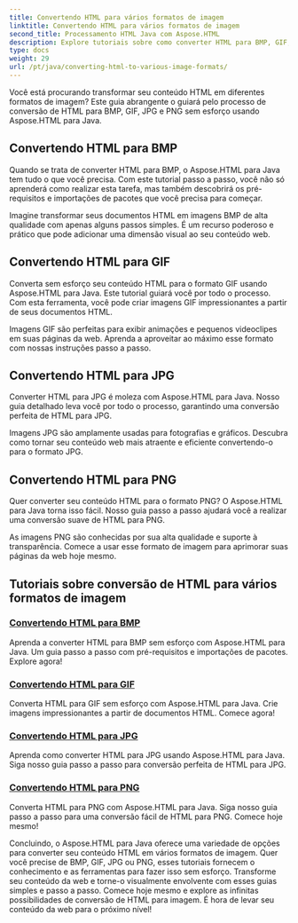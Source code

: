 ```yaml
---
title: Convertendo HTML para vários formatos de imagem
linktitle: Convertendo HTML para vários formatos de imagem
second_title: Processamento HTML Java com Aspose.HTML
description: Explore tutoriais sobre como converter HTML para BMP, GIF, JPG e PNG sem esforço com Aspose.HTML para Java. Crie imagens impressionantes a partir de documentos HTML.
type: docs
weight: 29
url: /pt/java/converting-html-to-various-image-formats/
---
```


Você está procurando transformar seu conteúdo HTML em diferentes formatos de imagem? Este guia abrangente o guiará pelo processo de conversão de HTML para BMP, GIF, JPG e PNG sem esforço usando Aspose.HTML para Java. 

## Convertendo HTML para BMP

Quando se trata de converter HTML para BMP, o Aspose.HTML para Java tem tudo o que você precisa. Com este tutorial passo a passo, você não só aprenderá como realizar esta tarefa, mas também descobrirá os pré-requisitos e importações de pacotes que você precisa para começar.

Imagine transformar seus documentos HTML em imagens BMP de alta qualidade com apenas alguns passos simples. É um recurso poderoso e prático que pode adicionar uma dimensão visual ao seu conteúdo web.

## Convertendo HTML para GIF

Converta sem esforço seu conteúdo HTML para o formato GIF usando Aspose.HTML para Java. Este tutorial guiará você por todo o processo. Com esta ferramenta, você pode criar imagens GIF impressionantes a partir de seus documentos HTML.

Imagens GIF são perfeitas para exibir animações e pequenos videoclipes em suas páginas da web. Aprenda a aproveitar ao máximo esse formato com nossas instruções passo a passo.

## Convertendo HTML para JPG

Converter HTML para JPG é moleza com Aspose.HTML para Java. Nosso guia detalhado leva você por todo o processo, garantindo uma conversão perfeita de HTML para JPG.

Imagens JPG são amplamente usadas para fotografias e gráficos. Descubra como tornar seu conteúdo web mais atraente e eficiente convertendo-o para o formato JPG.

## Convertendo HTML para PNG

Quer converter seu conteúdo HTML para o formato PNG? O Aspose.HTML para Java torna isso fácil. Nosso guia passo a passo ajudará você a realizar uma conversão suave de HTML para PNG.

As imagens PNG são conhecidas por sua alta qualidade e suporte à transparência. Comece a usar esse formato de imagem para aprimorar suas páginas da web hoje mesmo.

## Tutoriais sobre conversão de HTML para vários formatos de imagem
### [Convertendo HTML para BMP](./convert-html-to-bmp/)
Aprenda a converter HTML para BMP sem esforço com Aspose.HTML para Java. Um guia passo a passo com pré-requisitos e importações de pacotes. Explore agora!
### [Convertendo HTML para GIF](./convert-html-to-gif/)
Converta HTML para GIF sem esforço com Aspose.HTML para Java. Crie imagens impressionantes a partir de documentos HTML. Comece agora!
### [Convertendo HTML para JPG](./convert-html-to-jpg/)
Aprenda como converter HTML para JPG usando Aspose.HTML para Java. Siga nosso guia passo a passo para conversão perfeita de HTML para JPG.
### [Convertendo HTML para PNG](./convert-html-to-png/)
Converta HTML para PNG com Aspose.HTML para Java. Siga nosso guia passo a passo para uma conversão fácil de HTML para PNG. Comece hoje mesmo!

Concluindo, o Aspose.HTML para Java oferece uma variedade de opções para converter seu conteúdo HTML em vários formatos de imagem. Quer você precise de BMP, GIF, JPG ou PNG, esses tutoriais fornecem o conhecimento e as ferramentas para fazer isso sem esforço. Transforme seu conteúdo da web e torne-o visualmente envolvente com esses guias simples e passo a passo. Comece hoje mesmo e explore as infinitas possibilidades de conversão de HTML para imagem. É hora de levar seu conteúdo da web para o próximo nível!